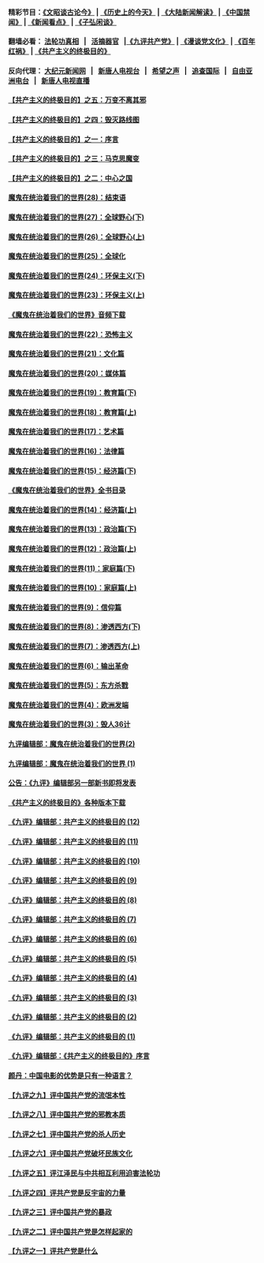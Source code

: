 #### 精彩节目：[《文昭谈古论今》](http://139.180.197.195/wenzhao) | [《历史上的今天》](http://139.180.197.195/today-in-history) | [《大陆新闻解读》](http://139.180.197.195/ntdtv-comedy) | [《中国禁闻》](http://139.180.197.195/ntdtv-news) | [《新闻看点》](http://139.180.197.195/news-insight) | [《子弘闲谈》](http://139.180.197.195/zihongxiantan/) 

 #### 翻墙必看： [法轮功真相](http://139.180.197.195:10000/videos/truth.html) &nbsp;&nbsp;|&nbsp;&nbsp; [活摘器官](http://139.180.197.195:10000/videos/res/Organs/) &nbsp;&nbsp;|[《九评共产党》](http://139.180.197.195:10000/videos/jiuping) | [《漫谈党文化》](http://139.180.197.195:10000/videos/mtdwh) | [《百年红祸》](http://139.180.197.195:10000/videos/bnhh) | [《共产主义的终极目的》](http://139.180.197.195:10000/videos/res/zjmd) 

 #### 反向代理： [大纪元新闻网](http://139.180.197.195:10080/) &nbsp;&nbsp;|&nbsp;&nbsp; [新唐人电视台](http://139.180.197.195:8000/) &nbsp;&nbsp;|&nbsp;&nbsp; [希望之声](http://139.180.197.195:8200/) &nbsp;&nbsp;|&nbsp;&nbsp; [追查国际](http://139.180.197.195:10010/) &nbsp;&nbsp;|&nbsp;&nbsp; [自由亚洲电台](http://139.180.197.195:9800/) &nbsp;&nbsp;|&nbsp;&nbsp; [新唐人电视直播](http://139.180.197.195/) 

#### [【共产主义的终极目的】之五：万变不离其邪](../pages/nsc422/n11091285.md?t=03062136) 

#### [【共产主义的终极目的】之四：毁灭路线图](../pages/nsc422/n11086284.md?t=03062136) 

#### [【共产主义的终极目的】之一：序言](../pages/nsc422/n11086077.md?t=03062136) 

#### [【共产主义的终极目的】之三：马克思魔变](../pages/nsc422/n11061941.md?t=03062136) 

#### [【共产主义的终极目的】之二：中心之国](../pages/nsc422/n11047728.md?t=03062136) 

#### [魔鬼在统治着我们的世界(28)：结束语](../pages/nsc422/n10936246.md?t=03062136) 

#### [魔鬼在统治着我们的世界(27)：全球野心(下)](../pages/nsc422/n10928319.md?t=03062136) 

#### [魔鬼在统治着我们的世界(26)：全球野心(上)](../pages/nsc422/n10900318.md?t=03062136) 

#### [魔鬼在统治着我们的世界(25)：全球化](../pages/nsc422/n10788205.md?t=03062136) 

#### [魔鬼在统治着我们的世界(24)：环保主义(下)](../pages/nsc422/n10695307.md?t=03062136) 

#### [魔鬼在统治着我们的世界(23)：环保主义(上)](../pages/nsc422/n10688613.md?t=03062136) 

#### [《魔鬼在统治着我们的世界》音频下载](../pages/nsc422/n10635553.md?t=03062136) 

#### [魔鬼在统治着我们的世界(22)：恐怖主义](../pages/nsc422/n10614727.md?t=03062136) 

#### [魔鬼在统治着我们的世界(21)：文化篇](../pages/nsc422/n10597706.md?t=03062136) 

#### [魔鬼在统治着我们的世界(20)：媒体篇](../pages/nsc422/n10586579.md?t=03062136) 

#### [魔鬼在统治着我们的世界(19)：教育篇(下)](../pages/nsc422/n10564808.md?t=03062136) 

#### [魔鬼在统治着我们的世界(18)：教育篇(上)](../pages/nsc422/n10526970.md?t=03062136) 

#### [魔鬼在统治着我们的世界(17)：艺术篇](../pages/nsc422/n10499093.md?t=03062136) 

#### [魔鬼在统治着我们的世界(16)：法律篇](../pages/nsc422/n10485969.md?t=03062136) 

#### [魔鬼在统治着我们的世界(15)：经济篇(下)](../pages/nsc422/n10469975.md?t=03062136) 

#### [《魔鬼在统治着我们的世界》全书目录](../pages/nsc422/n10464261.md?t=03062136) 

#### [魔鬼在统治着我们的世界(14)：经济篇(上)](../pages/nsc422/n10457370.md?t=03062136) 

#### [魔鬼在统治着我们的世界(13)：政治篇(下)](../pages/nsc422/n10448270.md?t=03062136) 

#### [魔鬼在统治着我们的世界(12)：政治篇(上)](../pages/nsc422/n10444576.md?t=03062136) 

#### [魔鬼在统治着我们的世界(11)：家庭篇(下)](../pages/nsc422/n10440961.md?t=03062136) 

#### [魔鬼在统治着我们的世界(10)：家庭篇(上)](../pages/nsc422/n10435448.md?t=03062136) 

#### [魔鬼在统治着我们的世界(9)：信仰篇](../pages/nsc422/n10432159.md?t=03062136) 

#### [魔鬼在统治着我们的世界(8)：渗透西方(下)](../pages/nsc422/n10429603.md?t=03062136) 

#### [魔鬼在统治着我们的世界(7)：渗透西方(上)](../pages/nsc422/n10426013.md?t=03062136) 

#### [魔鬼在统治着我们的世界(6)：输出革命](../pages/nsc422/n10421536.md?t=03062136) 

#### [魔鬼在统治着我们的世界(5)：东方杀戮](../pages/nsc422/n10417707.md?t=03062136) 

#### [魔鬼在统治着我们的世界(4)：欧洲发端](../pages/nsc422/n10414890.md?t=03062136) 

#### [魔鬼在统治着我们的世界(3)：毁人36计](../pages/nsc422/n10411583.md?t=03062136) 

#### [九评编辑部：魔鬼在统治着我们的世界(2)](../pages/nsc422/n10410036.md?t=03062136) 

#### [九评编辑部：魔鬼在统治着我们的世界 (1)](../pages/nsc422/n10406825.md?t=03062136) 

#### [公告：《九评》编辑部另一部新书即将发表](../pages/nsc422/n10405104.md?t=03062136) 

#### [《共产主义的终极目的》各种版本下载](../pages/nsc422/n10022138.md?t=03062136) 

#### [《九评》编辑部：共产主义的终极目的 (12)](../pages/nsc422/n9933272.md?t=03062136) 

#### [《九评》编辑部：共产主义的终极目的 (11)](../pages/nsc422/n9924973.md?t=03062136) 

#### [《九评》编辑部：共产主义的终极目的 (10)](../pages/nsc422/n9920883.md?t=03062136) 

#### [《九评》编辑部：共产主义的终极目的 (9)](../pages/nsc422/n9916363.md?t=03062136) 

#### [《九评》编辑部：共产主义的终极目的 (8)](../pages/nsc422/n9912488.md?t=03062136) 

#### [《九评》编辑部：共产主义的终极目的 (7)](../pages/nsc422/n9901176.md?t=03062136) 

#### [《九评》编辑部：共产主义的终极目的 (6)](../pages/nsc422/n9899359.md?t=03062136) 

#### [《九评》编辑部：共产主义的终极目的 (5)](../pages/nsc422/n9893174.md?t=03062136) 

#### [《九评》编辑部：共产主义的终极目的 (4)](../pages/nsc422/n9891246.md?t=03062136) 

#### [《九评》编辑部：共产主义的终极目的 (3)](../pages/nsc422/n9879879.md?t=03062136) 

#### [《九评》编辑部：共产主义的终极目的 (2)](../pages/nsc422/n9876205.md?t=03062136) 

#### [《九评》编辑部：共产主义的终极目的 (1)](../pages/nsc422/n9865857.md?t=03062136) 

#### [《九评》编辑部：《共产主义的终极目的》序言](../pages/nsc422/n9862666.md?t=03062136) 

#### [颜丹：中国电影的优势是只有一种语言？](../pages/nsc422/n9583062.md?t=03062136) 

#### [【九评之九】评中国共产党的流氓本性](../pages/nsc422/n737542.md?t=03062136) 

#### [【九评之八】评中国共产党的邪教本质](../pages/nsc422/n735942.md?t=03062136) 

#### [【九评之七】评中国共产党的杀人历史](../pages/nsc422/n733806.md?t=03062136) 

#### [【九评之六】评中国共产党破坏民族文化](../pages/nsc422/n731667.md?t=03062136) 

#### [【九评之五】评江泽民与中共相互利用迫害法轮功](../pages/nsc422/n730058.md?t=03062136) 

#### [【九评之四】评共产党是反宇宙的力量](../pages/nsc422/n727814.md?t=03062136) 

#### [【九评之三】评中国共产党的暴政](../pages/nsc422/n725597.md?t=03062136) 

#### [【九评之二】评中国共产党是怎样起家的](../pages/nsc422/n723946.md?t=03062136) 

#### [【九评之一】评共产党是什么](../pages/nsc422/n722529.md?t=03062136) 

